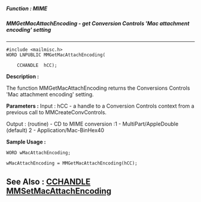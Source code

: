 ##### Function : MIME
##### MMGetMacAttachEncoding - get Conversion Controls 'Mac attachment encoding' setting
---
```
#include <mailmisc.h>
WORD LNPUBLIC MMGetMacAttachEncoding(

	CCHANDLE  hCC);
```
**Description :**

The function  MMGetMacAttachEncoding returns the Conversions Controls 'Mac 
attachment encoding' setting.

**Parameters :**
Input :
hCC  -  a handle to a Conversion Controls context from a previous call to MMCreateConvControls.

Output :
(routine)  -  CD to MIME conversion :1 - MultiPart/AppleDouble (default)
				                2 - Application/Mac-BinHex40



**Sample Usage :**
```
WORD wMacAttachEncoding;

wMacAttachEncoding = MMGetMacAttachEncoding(hCC);

```
**See Also :**
[CCHANDLE](/domino-c-api-docs/reference/Data/CCHANDLE)
[MMSetMacAttachEncoding](/domino-c-api-docs/reference/Func/MMSetMacAttachEncoding)
---
